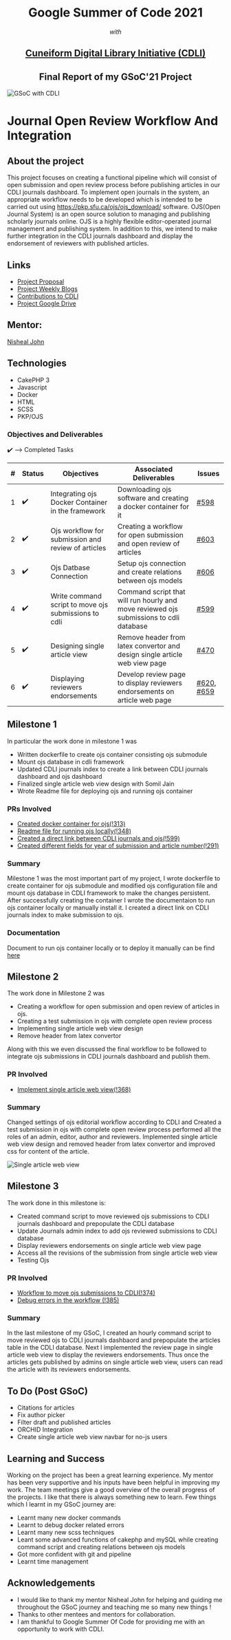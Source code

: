 <h1 align="center" > Google Summer of Code 2021 </h1>
<p align="center"><i>with</i> </p>
<h2 align="center"><a href="https://summerofcode.withgoogle.com/organizations/4724093699489792/">Cuneiform Digital Library Initiative (CDLI)</a></h2>
<h2 align="center"> Final Report of my GSoC'21 Project </h2>

![GSoC with CDLI](assets/logo.png)

<h1> Journal Open Review Workflow And Integration </h1>

## About the project

This project focuses on creating a functional pipeline which will consist of open submission and open review process before publishing articles in our CDLI journals dashboard. To implement  open journals in the system,  an appropriate workflow needs to be developed which is intended to be carried out using https://pkp.sfu.ca/ojs/ojs_download/ software. OJS(Open Journal System) is an open source solution to managing and publishing scholarly journals online. OJS is a highly flexible editor-operated journal management and publishing system. In addition to this, we intend to make further integration in the CDLI journals dashboard and display the endorsement of reviewers with published articles.

## Links

- [Project Proposal](https://docs.google.com/document/d/1Bq1Be4UYaF08vBwasERpx2kiWuiVPWdkSEHBM-owUx4/edit#heading=h.rti1bbjk8idf)
- [Project Weekly Blogs](https://cdli-gh.github.io/blog/gsoc21/journalsOpenReviewWorkflowAndIntegration/index)
- [Contributions to CDLI](https://gitlab.com/cdli/framework/-/merge_requests?scope=all&utf8=%E2%9C%93&state=all&author_username=apoorva1509)
- [Project Google Drive](https://drive.google.com/drive/u/2/folders/15kmsiilnMfBEomd03VwUyAmDdcU-lmBV)

## Mentor: 
<a href='mailto:nisheal.work@gmail.com'>Nisheal John</a>

## Technologies

- CakePHP 3
- Javascript
- Docker
- HTML
- SCSS
- PKP/OJS

### Objectives and Deliverables

:heavy_check_mark: --> Completed Tasks

| \# | Status  | Objectives                    | Associated Deliverables         | Issues |
| --- | --- | ----------------------------- | ---------------------------------------------- | ---- |
| 1 | :heavy_check_mark: | Integrating ojs Docker Container in the framework | Downloading ojs software and creating a docker container for it | <a href="https://gitlab.com/cdli/framework/-/issues/598">#598</a> |
| 2 | :heavy_check_mark:| Ojs workflow for submission and review of articles | Creating a workflow for open submission and open review of articles | <a href="https://gitlab.com/cdli/framework/-/issues/603">#603</a> | 
| 3 | :heavy_check_mark:  |  Ojs Datbase Connection | Setup ojs connection and create relations between ojs models | <a href="https://gitlab.com/cdli/framework/-/issues/606">#606</a> |
| 4 |  :heavy_check_mark: | Write command script to move ojs submissions to cdli | Command script that will run hourly and move reviewed ojs submissions to cdli database  | <a href="https://gitlab.com/cdli/framework/-/issues/599">#599</a>  | 
| 5 |  :heavy_check_mark: | Designing single article view | Remove header from latex convertor and design single article web view page |  <a href="https://gitlab.com/cdli/framework/-/issues/470">#470</a> |
| 6 | :heavy_check_mark: |Displaying reviewers endorsements | Develop review page to display reviewers endorsements on article web page | <a href="https://gitlab.com/cdli/framework/-/issues/620">#620</a>, <a href="https://gitlab.com/cdli/framework/-/issues/659">#659</a> |

## Milestone 1 

In particular the work done in milestone 1 was

- Written dockerfile to create ojs container consisting ojs submodule
- Mount ojs database in cdli framework
- Updated CDLI journals index to create a link between CDLI journals dashboard and ojs dashboard
- Finalized single article web view design with Somil Jain
- Wrote Readme file for deploying ojs and running ojs container

### PRs Involved

- [Created docker container for ojs(!313)](https://gitlab.com/cdli/framework/-/merge_requests/313)
- [Readme file for running ojs locally(!348)](https://gitlab.com/cdli/framework/-/merge_requests/348)
- [Created a direct link between CDLI journals and ojs(!599)](https://gitlab.com/cdli/framework/-/merge_requests/599)
- [Created different fields for year of submission and article number(!291)](https://gitlab.com/cdli/framework/-/merge_requests/291)

### Summary

Milestone 1 was the most important part of my project, I wrote dockerfile to create container for ojs submodule and modified ojs configuration file and mount ojs database in CDLI framework to make the changes persistent. After successfully creating the container I wrote the documentaion to run ojs container locally or manually install it.
I created a direct link on CDLI journals index to make submission to ojs.

### Documentation

Document to run ojs container locally or to deploy it manually can be find [here](https://github.com/cdli-gh/ojs/blob/main/README.md)

## Milestone 2

The work done in Milestone 2 was

- Creating a workflow for open submission and open review of articles in ojs. 
- Creating a test submission in ojs with complete open review process
- Implementing single article web view design 
- Remove header from latex convertor

Along with this we even discussed the final workflow to be followed to integrate ojs submissions in CDLI journals dashboard and publish them.

### PR Involved

- [Implement single article web view(!368)](https://gitlab.com/cdli/framework/-/merge_requests/368)

### Summary

Changed settings of ojs editorial workflow according to CDLI and Created a test submission in ojs with complete open review process performed all the roles of an admin, editor, author and reviewers. 
Implemented single article web view design and removed header from latex convertor and improved css for content of the article.

![Single article web view](assets/article-view.jpeg)

## Milestone 3

The work done in this milestone is:

- Created command script to move reviewed ojs submissions to CDLI journals dashboard and prepopulate the CDLI database
- Update Journals admin index to add ojs reviewed submissions to CDLI database
- Display reviewers endorsements on single article web view page
- Access all the revisions of the submission from single article web view
- Testing Ojs

### PR Involved

- [Workflow to move ojs submissions to CDLI(!374)](https://gitlab.com/cdli/framework/-/merge_requests/374)
- [Debug errors in the workflow (!385)](https://gitlab.com/cdli/framework/-/merge_requests/385)

### Summary

In the last milestone of my GSoC, I created an hourly command script to move reviewed ojs to CDLI journals dashbaord and prepopulate the articles table in the CDLI database. Next I implemented the review page in single article web view to display the reviewers endorsements. Thus once the articles gets published by admins on single article web view, users can read the article with its reviewers endorsements.

## To Do (Post GSoC)

- Citations for articles
- Fix author picker
- Filter draft and published articles
- ORCHID Integration
- Create single article web view navbar for no-js users

## Learning and Success

Working on the project has been a great learning experience. My mentor has been very supportive and his inputs have been helpful in improving my work. The team meetings give a good overview of the overall progress of the projects. I like that there is always something new to learn. Few things which I learnt in my GSoC journey are:

- Learnt many new docker commands
- Learnt to debug docker related errors
- Learnt many new scss techniques
- Leant some advanced functions of cakephp and mySQL while creating command script and creating relations between ojs models
- Got more confident with git and pipeline
- Learnt time management

## Acknowledgements

- I would like to thank my mentor Nisheal John for helping and guiding me throughout the GSoC journey and teaching me so many new things !
- Thanks to other mentees and mentors for collaboration.
- I am thankful to Google Summer Of Code for providing me with an opportunity to work with CDLI.
